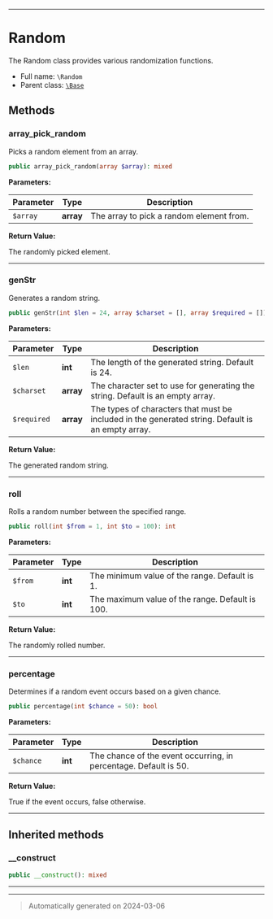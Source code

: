 ***

# Random

The Random class provides various randomization functions.



* Full name: `\Random`
* Parent class: [`\Base`](./Base.md)




## Methods


### array_pick_random

Picks a random element from an array.

```php
public array_pick_random(array $array): mixed
```








**Parameters:**

| Parameter | Type | Description |
|-----------|------|-------------|
| `$array` | **array** | The array to pick a random element from. |


**Return Value:**

The randomly picked element.




***

### genStr

Generates a random string.

```php
public genStr(int $len = 24, array $charset = [], array $required = []): string
```








**Parameters:**

| Parameter | Type | Description |
|-----------|------|-------------|
| `$len` | **int** | The length of the generated string. Default is 24. |
| `$charset` | **array** | The character set to use for generating the string. Default is an empty array. |
| `$required` | **array** | The types of characters that must be included in the generated string. Default is an empty array. |


**Return Value:**

The generated random string.




***

### roll

Rolls a random number between the specified range.

```php
public roll(int $from = 1, int $to = 100): int
```








**Parameters:**

| Parameter | Type | Description |
|-----------|------|-------------|
| `$from` | **int** | The minimum value of the range. Default is 1. |
| `$to` | **int** | The maximum value of the range. Default is 100. |


**Return Value:**

The randomly rolled number.




***

### percentage

Determines if a random event occurs based on a given chance.

```php
public percentage(int $chance = 50): bool
```








**Parameters:**

| Parameter | Type | Description |
|-----------|------|-------------|
| `$chance` | **int** | The chance of the event occurring, in percentage. Default is 50. |


**Return Value:**

True if the event occurs, false otherwise.




***


## Inherited methods


### __construct



```php
public __construct(): mixed
```












***


***
> Automatically generated on 2024-03-06
